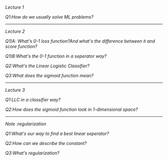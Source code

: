 *Lecture 1*

*Q1*:*How do we usually solve ML problems?*
***
*Lecture 2*

*Q1)A: What's 0-1 loss function?And what's the difference between it and score function?*

*Q1)B:What's the 0-1 function in a seperator way?*

*Q2:What's the Linear Logistic Classifier?*

*Q3:What does the sigmoid function mean?*

***
*Lecture 3*

*Q1:LLC in a classifier way?*

*Q2:How does the sigmoid function look in 1-dimensional space?*

***

*Note :regularization*

*Q1:What's our way to find a best linear seperator?*

*Q2:How can we describe the constant?*

*Q3:What's regularization?*